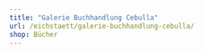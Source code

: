 ```yaml
---
title: "Galerie Buchhandlung Cebulla"
url: /eichstaett/galerie-buchhandlung-cebulla/
shop: Bücher
---
```

